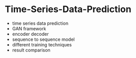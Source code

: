 # Time-Series-Data-Prediction
- time series data prediction
- GAN framework
- encoder decoder
- sequence to sequence model
- different training techniques
- result comparison
